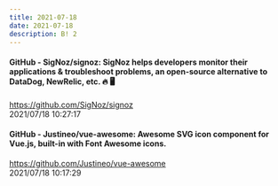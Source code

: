 ```yaml
---
title: 2021-07-18
date: 2021-07-18
description: B! 2
---
```


#### GitHub - SigNoz/signoz: SigNoz helps developers monitor their applications & troubleshoot problems, an open-source alternative to DataDog, NewRelic, etc. 🔥 🖥
https://github.com/SigNoz/signoz<br>
2021/07/18 10:27:17<br>


#### GitHub - Justineo/vue-awesome: Awesome SVG icon component for Vue.js, built-in with Font Awesome icons.
https://github.com/Justineo/vue-awesome<br>
2021/07/18 10:17:29<br>


